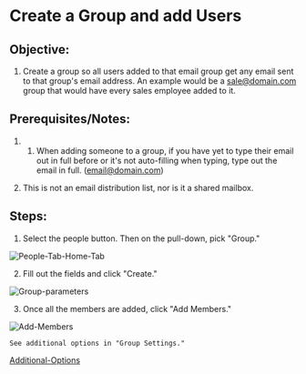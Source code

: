 # Create a Group and add Users

## Objective:

1. Create a group so all users added to that email group get any email sent to that group's email address. An example would be a sale@domain.com group that would have every sales employee added to it. 

## Prerequisites/Notes:

1. 	1. When adding someone to a group, if you have yet to type their email out in full before or it's not auto-filling when typing, type out the email in full. (email@domain.com)
 
2. This is not an email distribution list, nor is it a shared mailbox. 

## Steps:

1. Select the people button. Then on the pull-down, pick "Group."

![People-Tab-Home-Tab](https://github.com/XXLMandalorian013/Docs-Software-SAS-Public/blob/main/Outlook%20(Desktop)/Groups/Create-a-Group-and-add-Users/images/People-Tab-Home-Tab.png)

2. Fill out the fields and click "Create."

![Group-parameters](https://github.com/XXLMandalorian013/Docs-Software-SAS-Public/blob/main/Outlook%20(Desktop)/Groups/Create-a-Group-and-add-Users/images/Group-Parameters.png)

3. Once all the members are added, click "Add Members."

![Add-Members](https://github.com/XXLMandalorian013/Docs-Software-SAS-Public/blob/main/Outlook%20(Desktop)/Groups/Create-a-Group-and-add-Users/images/Add-Members.png)

    See additional options in "Group Settings."

[Additional-Options](https://github.com/XXLMandalorian013/Docs-Software-SAS-Public/blob/main/Outlook%20(Desktop)/Groups/Create-a-Group-and-add-Users/images/Additional-Options.png)


